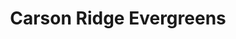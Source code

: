 ---
layout: post
title: Carson Ridge Evergreens
image: /images/portfolio/carson-ridge-evergreens.jpg
---